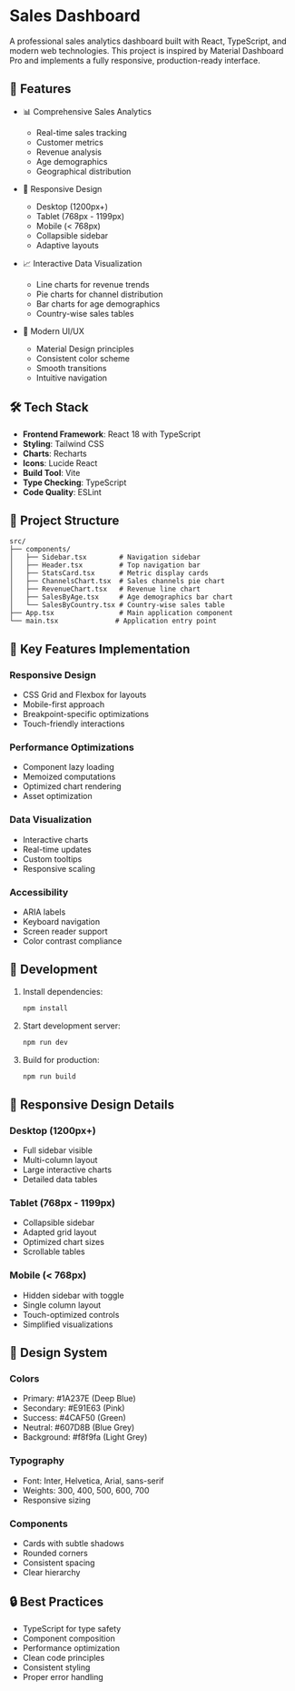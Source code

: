 # Sales Dashboard

A professional sales analytics dashboard built with React, TypeScript, and modern web technologies. This project is inspired by Material Dashboard Pro and implements a fully responsive, production-ready interface.

## 🚀 Features

- 📊 Comprehensive Sales Analytics
  - Real-time sales tracking
  - Customer metrics
  - Revenue analysis
  - Age demographics
  - Geographical distribution

- 📱 Responsive Design
  - Desktop (1200px+)
  - Tablet (768px - 1199px)
  - Mobile (< 768px)
  - Collapsible sidebar
  - Adaptive layouts

- 📈 Interactive Data Visualization
  - Line charts for revenue trends
  - Pie charts for channel distribution
  - Bar charts for age demographics
  - Country-wise sales tables

- 🎨 Modern UI/UX
  - Material Design principles
  - Consistent color scheme
  - Smooth transitions
  - Intuitive navigation

## 🛠 Tech Stack

- **Frontend Framework**: React 18 with TypeScript
- **Styling**: Tailwind CSS
- **Charts**: Recharts
- **Icons**: Lucide React
- **Build Tool**: Vite
- **Type Checking**: TypeScript
- **Code Quality**: ESLint

## 📁 Project Structure

```
src/
├── components/
│   ├── Sidebar.tsx        # Navigation sidebar
│   ├── Header.tsx         # Top navigation bar
│   ├── StatsCard.tsx      # Metric display cards
│   ├── ChannelsChart.tsx  # Sales channels pie chart
│   ├── RevenueChart.tsx   # Revenue line chart
│   ├── SalesByAge.tsx     # Age demographics bar chart
│   └── SalesByCountry.tsx # Country-wise sales table
├── App.tsx                # Main application component
└── main.tsx              # Application entry point
```

## 🎯 Key Features Implementation

### Responsive Design
- CSS Grid and Flexbox for layouts
- Mobile-first approach
- Breakpoint-specific optimizations
- Touch-friendly interactions

### Performance Optimizations
- Component lazy loading
- Memoized computations
- Optimized chart rendering
- Asset optimization

### Data Visualization
- Interactive charts
- Real-time updates
- Custom tooltips
- Responsive scaling

### Accessibility
- ARIA labels
- Keyboard navigation
- Screen reader support
- Color contrast compliance

## 🔧 Development

1. Install dependencies:
   ```bash
   npm install
   ```

2. Start development server:
   ```bash
   npm run dev
   ```

3. Build for production:
   ```bash
   npm run build
   ```

## 📱 Responsive Design Details

### Desktop (1200px+)
- Full sidebar visible
- Multi-column layout
- Large interactive charts
- Detailed data tables

### Tablet (768px - 1199px)
- Collapsible sidebar
- Adapted grid layout
- Optimized chart sizes
- Scrollable tables

### Mobile (< 768px)
- Hidden sidebar with toggle
- Single column layout
- Touch-optimized controls
- Simplified visualizations

## 🎨 Design System

### Colors
- Primary: #1A237E (Deep Blue)
- Secondary: #E91E63 (Pink)
- Success: #4CAF50 (Green)
- Neutral: #607D8B (Blue Grey)
- Background: #f8f9fa (Light Grey)

### Typography
- Font: Inter, Helvetica, Arial, sans-serif
- Weights: 300, 400, 500, 600, 700
- Responsive sizing

### Components
- Cards with subtle shadows
- Rounded corners
- Consistent spacing
- Clear hierarchy

## 🔒 Best Practices

- TypeScript for type safety
- Component composition
- Performance optimization
- Clean code principles
- Consistent styling
- Proper error handling